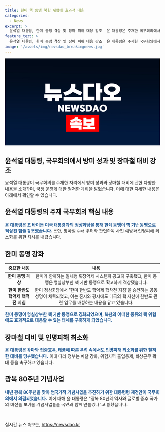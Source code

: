 ```yaml
---
title: 한미 핵 동맹 북한 위협에 효과적 대응
categories:
  - News
excerpt: >
  윤석열 대통령, 한미 동맹 격상 및 장마 피해 대응 강조  윤 대통령은 주재한 국무회의에서 조 바이든 미국 대통령과의 정상회담 성과를 소개하며 한미 동맹을 핵 기반 동맹으로 격상했다고 강조했습니다. 또한 장마철 수해 대비를 위해 사전 예방과 인명피해 최소화를 지시했습니다. 국무총리와 함께 예찰 강화와 비상근무 확대 등을 당부하고 국민과 함께 광복 80주년을 기념하는 사업을 추진한다고 밝혔습니다.
feature_text: >
  윤석열 대통령, 한미 동맹 격상 및 장마 피해 대응 강조  윤 대통령은 주재한 국무회의에서 조 바이든 미국 대통령과의 정상회담 성과를 소개하며 한미 동맹을 핵 기반 동맹으로 격상했다고 강조했습니다. 또한 장마철 수해 대비를 위해 사전 예방과 인명피해 최소화를 지시했습니다. 국무총리와 함께 예찰 강화와 비상근무 확대 등을 당부하고 국민과 함께 광복 80주년을 기념하는 사업을 추진한다고 밝혔습니다.
image: '/assets/img/newsdao_breakingnews.jpg'
---
```


<p><img src="/assets/img/newsdao_breakingnews.jpg" alt="flaretime 속보" /></p>

<h2>윤석열 대통령, 국무회의에서 방미 성과 및 장마철 대비 강조</h2>

<p data-ke-size="size16">윤석열 대통령이 국무회의를 주재한 자리에서 방미 성과와 장마철 대비에 관한 다양한 내용을 소개하며, 국정 운영에 대한 철저한 계획을 밝혔습니다. 이에 대한 자세한 내용은 아래에서 확인할 수 있습니다.</p>

<h2 data-ke-size="size26">윤석열 대통령의 주재 국무회의 핵심 내용</h2>

<p><span style="color: #1a5490;"><b>윤 대통령은 조 바이든 미국 대통령과의 정상회담을 통해 한미 동맹이 핵 기반 동맹으로 격상된 점을 강조했습니다.</b></span> 또한, 장마철 수해 우려와 관련하여 사전 예방과 인명피해 최소화를 위한 지시를 내렸습니다.</p>

<h2 data-ke-size="size26">한미 동맹 강화</h2>

<table>
<thead>
<tr>
<th style="text-align: center;">중요한 내용</th>
<th style="text-align: center;">내용</th>
</tr>
</thead>
<tbody>
<tr>
<td style="text-align: center; height: 17px;"><b>한미 동맹 격상</b></td>
<td style="text-align: center; height: 17px;">한미가 함께하는 일체형 확장억제 시스템이 공고히 구축됐고, 한미 동맹은 명실상부한 핵 기반 동맹으로 확고하게 격상됐습니다.</td>
</tr>
<tr>
<td style="text-align: center; height: 17px;"><b>한미 한반도 핵억제 핵작전 지침</b></td>
<td style="text-align: center; height: 17px;">한미 정상회담에서 '한미 한반도 핵억제 핵작전 지침'을 승인하는 공동성명이 채택되었고, 이는 전시와 평시에도 미국의 핵 자산에 한반도 관련 임무를 배정하는 내용을 담고 있습니다.</td>
</tr>
</tbody>
</table>

<p><span style="color: #1a5490;"><b>한미 동맹이 명실상부한 핵 기반 동맹으로 강화되었으며, 북한의 어떠한 종류의 핵 위협에도 효과적으로 대응할 수 있는 태세를 구축하게 되었습니다.</b></span></p>

<h2 data-ke-size="size26">장마철 대비 및 인명피해 최소화</h2>

<p><span style="color: #1a5490;"><b>윤 대통령은 장마와 집중호우, 태풍에 따른 우려 속에서도 인명피해 최소화를 위한 철저한 대비를 당부했습니다.</b></span> 이에 따라 정부는 예찰 강화, 위험지역 출입통제, 비상근무 확대 등을 촉구하고 있습니다.</p>

<h2 data-ke-size="size26">광복 80주년 기념사업</h2>

<p><span style="color: #1a5490;"><b>내년 광복 80주년을 맞아 범국가적 기념사업을 추진하기 위한 대통령령 제정안이 국무회의에서 의결되었습니다.</b></span> 이에 대해 윤 대통령은 "광복 80년의 역사와 글로벌 중추 국가의 비전을 보여줄 기념사업들을 국민과 함께 만들겠다"고 밝혔습니다.</p>

<p data-ke-size="size16">&nbsp;</p>
실시간 뉴스 속보는, <a href="https://newsdao.kr" rel="dofollow">https://newsdao.kr</a>


